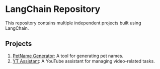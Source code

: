 # LangChain Repository

This repository contains multiple independent projects built using LangChain.

## Projects

1. [PetName Generator](petName_Generator/README.md): A tool for generating pet names.
2. [YT Assistant](ytassistant/README.md): A YouTube assistant for managing video-related tasks.
